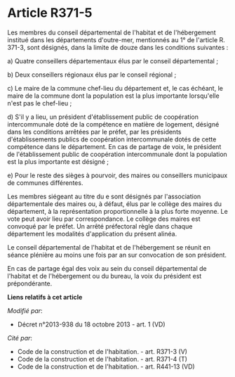 # Article R371-5

Les membres du conseil départemental de l'habitat et de l'hébergement institué dans les départements d'outre-mer, mentionnés
au 1° de l'article R. 371-3, sont désignés, dans la limite de douze dans les conditions suivantes : 

a) Quatre conseillers départementaux élus par le conseil départemental ; 

b) Deux conseillers régionaux élus par le conseil régional ; 

c) Le maire de la commune chef-lieu du département et, le cas échéant, le maire de la commune dont la population est la plus
importante lorsqu'elle n'est pas le chef-lieu ; 

d) S'il y a lieu, un président d'établissement public de coopération intercommunale doté de la compétence en matière de
logement, désigné dans les conditions arrêtées par le préfet, par les présidents d'établissements publics de coopération
intercommunale dotés de cette compétence dans le département. En cas de partage de voix, le président de l'établissement
public de coopération intercommunale dont la population est la plus importante est désigné ; 

e) Pour le reste des sièges à pourvoir, des maires ou conseillers municipaux de communes différentes. 

Les membres siégeant au titre du e sont désignés par l'association départementale des maires ou, à défaut, élus par le
collège des maires du département, à la représentation proportionnelle à la plus forte moyenne. Le vote peut avoir lieu par
correspondance. Le collège des maires est convoqué par le préfet. Un arrêté préfectoral règle dans chaque département les
modalités d'application du présent alinéa. 

Le conseil départemental de l'habitat et de l'hébergement se réunit en séance plénière au moins une fois par an sur
convocation de son président. 

En cas de partage égal des voix au sein du conseil départemental de l'habitat et de l'hébergement ou du bureau, la voix du
président est prépondérante.

**Liens relatifs à cet article**

_Modifié par_:

  - Décret n°2013-938 du 18 octobre 2013 - art. 1 (VD)

_Cité par_:

  - Code de la construction et de l'habitation. - art. R371-3 (V)
  - Code de la construction et de l'habitation. - art. R371-4 (T)
  - Code de la construction et de l'habitation. - art. R441-13 (VD)
